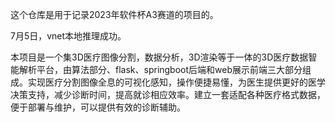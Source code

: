 这个仓库是用于记录2023年软件杯A3赛道的项目的。

7月5日，vnet本地推理成功。

本项目是一个集3D医疗图像分割，数据分析，3D渲染等于一体的3D医疗数据智能解析平台，由算法部分、flask、springboot后端和web展示前端三大部分组成。实现医疗分割图像全息的可视化感知，操作便捷易懂，为医生提供更好的医学决策支持，减少诊断时间，提高就诊相应效率。建立一套适配各种医疗格式数据，便于部署与维护，可以提供有效的诊断辅助。

